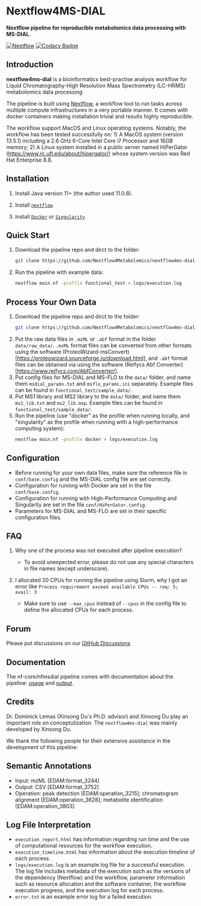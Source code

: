 # Nextflow4MS-DIAL

**Nextflow pipeline for reproducible metabolomics data processing with MS-DIAL**.

[![Nextflow](https://img.shields.io/badge/nextflow-%E2%89%A520.04.0-brightgreen.svg)](https://www.nextflow.io/)
[![Codacy Badge](https://app.codacy.com/project/badge/Grade/104f754fa0854cc49e7f84ce73b7c440)](https://app.codacy.com/gh/Nextflow4Metabolomics/nextflow4ms-dial/dashboard?utm_source=gh&utm_medium=referral&utm_content=&utm_campaign=Badge_grade)

## Introduction

<!-- TODO nf-core: Write a 1-2 sentence summary of what data the pipeline is for and what it does -->
**nextflow4ms-dial** is a bioinformatics best-practise analysis workflow for Liquid Chromatography-High Resolution Mass Spectrometry (LC-HRMS) metabolomics data processing

The pipeline is built using [Nextflow](https://www.nextflow.io), a workflow tool to run tasks across multiple compute infrastructures in a very portable manner. It comes with docker containers making installation trivial and results highly reproducible.

The workflow support MacOS and Linux operating systems. Notably, the workflow has been tested successfully on: 1) A MacOS system (version 13.5.1) including a 2.6 GHz 6-Core Intel Core i7 Processor and 16GB memory; 2) A Linux system installed in a public server named HiPerGator (https://www.rc.ufl.edu/about/hipergator/) whose system version was Red Hat Enterprise 8.8.

## Installation

1. Install Java version 11+ (the author used 11.0.8).

2. Install [`nextflow`](https://nf-co.re/usage/installation)

3. Install [`Docker`](https://docs.docker.com/engine/installation/) or [`Singularity`](https://www.sylabs.io/guides/3.0/user-guide/)

## Quick Start

1. Download the pipeline repo and dirct to the folder:
	```bash
	git clone https://github.com/Nextflow4Metabolomics/nextflow4ms-dial.git && cd nextflow4ms-dial
	```

2. Run the pipeline with example data:
    ```bash
    nextflow main.nf -profile functional_test > logs/execution.log
    ```

## Process Your Own Data

1. Download the pipeline repo and dirct to the folder:
	```bash
	git clone https://github.com/Nextflow4Metabolomics/nextflow4ms-dial.git && cd nextflow4ms-dial
	```
2. Put the raw data files in `.mzML` or `.abf` format in the folder `data/raw_data/`. `.mzML` format files can be converted from other formats using the software (ProteoWizard-msConvert)[https://proteowizard.sourceforge.io/download.html], and `.abf` format files can be obtained via using the software (Reifycs Abf Converter)[https://www.reifycs.com/AbfConverter/].
3. Put config files for MS-DIAL and MS-FLO to the `data/` folder, and name them `msdial_params.txt` and `msflo_params.ini` separately. Example files can be found in `functional_test/sample_data/`.
4. Put MS1 library and MS2 library to the `data/` folder, and name them `ms1_lib.txt` and `ms2_lib.msp`. Example files can be found in `functional_test/sample_data/`.
3. Run the pipeline (use "docker" as the profile when running locally, and "singularity" as the profile when running with a high-performance computing system):
    ```bash
    nextflow main.nf -profile docker > logs/execution.log
    ```

## Configuration

- Before running for your own data files, make sure the reference file in `conf/base.config` and the MS-DIAL config file are set correctly.
- Configuration for running with Docker are set in the file `conf/base.config`.
- Configuration for running with High-Performance Computing and Singularity are set in the file `conf/HiPerGator.config`.
- Parameters for MS-DIAL and MS-FLO are set in their specific configuration files.

## FAQ

1. Why one of the process was not executed after pipeline execution?
	- To avoid unexpected error, please do not use any special characters in file names (except underscore).

2. I allocated 20 CPUs for running the pipeline using Slurm, why I got an error like `Process requirement exceed available CPUs -- req: 5; avail: 3`
	- Make sure to use `--max_cpus` instead of `--cpus` in the config file to define the allocated CPUs for each process.

## Forum

Please put discussions on our [GitHub Discussions](https://github.com/Nextflow4Metabolomics/nextflow4ms-dial/discussions)

## Documentation

The nf-core/nfmsdial pipeline comes with documentation about the pipeline: [usage](https://nf-co.re/nfmsdial/usage) and [output](https://nf-co.re/nfmsdial/output).

## Credits

Dr. Dominick Lemas (Xinsong Du's Ph.D. advisor) and Xinsong Du play an important role on conceptulization.
The `nextflow4ms-dial` was mainly developed by Xinsong Du. 

We thank the following people for their extensive assistance in the development
of this pipeline:

## Semantic Annotations

- Input: mzML [EDAM:format_3244]
- Output: CSV [EDAM:format_3752]
- Operation: peak detection [EDAM:operation_3215]; chromatogram alignment [EDAM:operation_3628]; metabolite identification [EDAM:operation_3803]

## Log File Interpretation

- `execution_report.html` has information regarding run time and the use of computational resources for the workflow execution.
- `execution_timeline.html` has information about the execution timeline of each process.
- `logs/execution.log` is an example log file for a successful execution. The log file includes metadata of the execution such as the versions of the dependency (Nextflow) and the workflow, parameter information such as resource allocation and the software container, the workflow execution progress, and the execution log for each process.
- `error.txt` is an example error log for a failed execution.